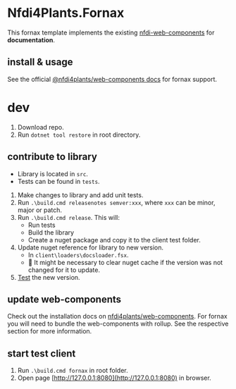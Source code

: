 # Nfdi4Plants.Fornax

This fornax template implements the existing [nfdi-web-components](https://github.com/nfdi4plants/web-components) for **documentation**.

## install & usage

See the official [@nfdi4plants/web-components docs](https://nfdi4plants.github.io/web-components-docs/docs/SupportedStaticSiteGenerators#Fornax.html) for fornax support.

# dev

1. Download repo.
2. Run `dotnet tool restore` in root directory.

## contribute to library

- Library is located in `src`.
- Tests can be found in `tests`.

1. Make changes to library and add unit tests.
2. Run `.\build.cmd releasenotes semver:xxx`, where `xxx` can be minor, major or patch. 
3. Run `.\build.cmd release`. This will:
    - Run tests
    - Build the library
    - Create a nuget package and copy it to the client test folder.
4. Update nuget reference for library to new version.
    - In `client\loaders\docsloader.fsx`.
    - 👀 It might be necessary to clear nuget cache if the version was not changed for it to update.
5. [Test](##start-test-client) the new version.    

## update web-components

Check out the installation docs on [nfdi4plants/web-components](https://github.com/nfdi4plants/web-components#installation). For fornax you will need to bundle the web-components with rollup. See the respective section for more information.

## start test client

1. Run `.\build.cmd fornax` in root folder.
2. Open page [http://127.0.0.1:8080](http://127.0.0.1:8080) in browser.

